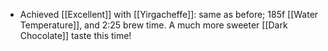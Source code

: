 - Achieved [[Excellent]] with [[Yirgacheffe]]: same as before; 185f [[Water Temperature]], and 2:25 brew time. A much more sweeter [[Dark Chocolate]] taste this time!